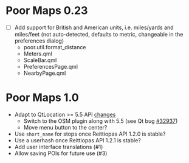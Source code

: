 Poor Maps 0.23
==============

* [ ] Add support for British and American units, i.e. miles/yards and
      miles/feet (not auto-detected, defaults to metric, changeable in
      the preferences dialog)
    - poor.util.format_distance
    - Meters.qml
    - ScaleBar.qml
    - PreferencesPage.qml
    - NearbyPage.qml

Poor Maps 1.0
=============

* Adapt to QtLocation >= 5.5 API
  [changes](http://doc.qt.io/qt-5/qtlocation-changes.html)
    - Switch to the OSM plugin along with 5.5
      (see Qt bug [#32937](http://bugreports.qt.io/browse/QTBUG-32937))
    - Move menu button to the center?
* Use `short_name` for stops once Reittiopas API 1.2.0 is stable?
* Use a userhash once Reittiopas API 1.2.1 is stable?
* Add user interface translations (#1)
* Allow saving POIs for future use (#3)
